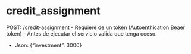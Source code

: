 # credit_assignment


POST: /credit-assignment
	- Requiere de un token (Autoenthication Beaer token)
	- Antes de ejecutar el servicio valida que tenga cceso.
  - Json: {“investment”: 3000}
